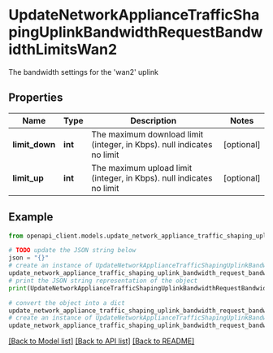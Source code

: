# UpdateNetworkApplianceTrafficShapingUplinkBandwidthRequestBandwidthLimitsWan2

The bandwidth settings for the 'wan2' uplink

## Properties

Name | Type | Description | Notes
------------ | ------------- | ------------- | -------------
**limit_down** | **int** | The maximum download limit (integer, in Kbps). null indicates no limit | [optional] 
**limit_up** | **int** | The maximum upload limit (integer, in Kbps). null indicates no limit | [optional] 

## Example

```python
from openapi_client.models.update_network_appliance_traffic_shaping_uplink_bandwidth_request_bandwidth_limits_wan2 import UpdateNetworkApplianceTrafficShapingUplinkBandwidthRequestBandwidthLimitsWan2

# TODO update the JSON string below
json = "{}"
# create an instance of UpdateNetworkApplianceTrafficShapingUplinkBandwidthRequestBandwidthLimitsWan2 from a JSON string
update_network_appliance_traffic_shaping_uplink_bandwidth_request_bandwidth_limits_wan2_instance = UpdateNetworkApplianceTrafficShapingUplinkBandwidthRequestBandwidthLimitsWan2.from_json(json)
# print the JSON string representation of the object
print(UpdateNetworkApplianceTrafficShapingUplinkBandwidthRequestBandwidthLimitsWan2.to_json())

# convert the object into a dict
update_network_appliance_traffic_shaping_uplink_bandwidth_request_bandwidth_limits_wan2_dict = update_network_appliance_traffic_shaping_uplink_bandwidth_request_bandwidth_limits_wan2_instance.to_dict()
# create an instance of UpdateNetworkApplianceTrafficShapingUplinkBandwidthRequestBandwidthLimitsWan2 from a dict
update_network_appliance_traffic_shaping_uplink_bandwidth_request_bandwidth_limits_wan2_from_dict = UpdateNetworkApplianceTrafficShapingUplinkBandwidthRequestBandwidthLimitsWan2.from_dict(update_network_appliance_traffic_shaping_uplink_bandwidth_request_bandwidth_limits_wan2_dict)
```
[[Back to Model list]](../README.md#documentation-for-models) [[Back to API list]](../README.md#documentation-for-api-endpoints) [[Back to README]](../README.md)


